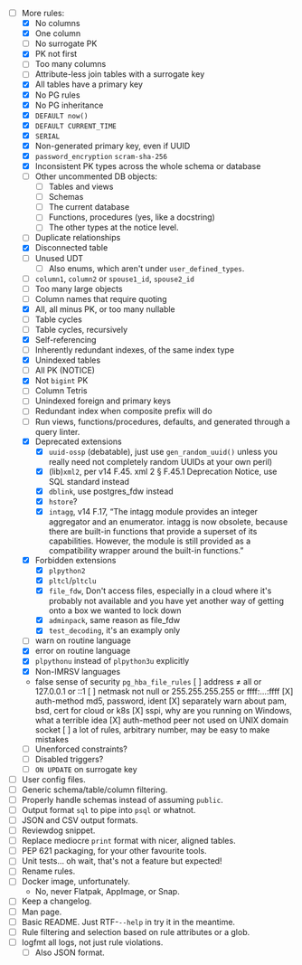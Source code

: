 - [ ] More rules:
    * [X] No columns
    * [X] One column
    * [ ] No surrogate PK
    * [X] PK not first
    * [ ] Too many columns
    * [ ] Attribute-less join tables with a surrogate key
    * [X] All tables have a primary key
    * [X] No PG rules
    * [X] No PG inheritance
    * [X] `DEFAULT now()`
    * [X] `DEFAULT CURRENT_TIME`
    * [X] `SERIAL`
    * [X] Non-generated primary key, even if UUID
    * [X] `password_encryption` `scram-sha-256`
    * [X] Inconsistent PK types across the whole schema or database
    * [ ] Other uncommented DB objects:
        + [ ] Tables and views
        + [ ] Schemas
        + [ ] The current database
        + [ ] Functions, procedures (yes, like a docstring)
        + [ ] The other types at the notice level.
    * [ ] Duplicate relationships
    * [X] Disconnected table
    * [ ] Unused UDT
        + [ ] Also enums, which aren't under `user_defined_types`.
    * [ ] `column1`, `column2` or `spouse1_id`, `spouse2_id`
    * [ ] Too many large objects
    * [ ] Column names that require quoting
    * [X] All, all minus PK, or too many nullable
    * [ ] Table cycles
    * [ ] Table cycles, recursively
    * [X] Self-referencing
    * [ ] Inherently redundant indexes, of the same index type
    * [X] Unindexed tables
    * [ ] All PK (NOTICE)
    * [X] Not `bigint` PK
    * [ ] Column Tetris
    * [ ] Unindexed foreign and primary keys
    * [ ] Redundant index when composite prefix will do
    * [ ] Run views, functions/procedures, defaults, and generated through a query linter.
    * [X] Deprecated extensions
        + [X] `uuid-ossp` (debatable), just use `gen_random_uuid()` unless you really need not completely random UUIDs at your own peril)
        + [X] (lib)`xml2`, per v14 F.45. xml 2 § F.45.1 Deprecation Notice, use SQL standard instead
        + [X] `dblink`, use postgres_fdw instead
        + [X] `hstore`?
        + [X] `intagg`, v14 F.17, “The intagg module provides an integer aggregator and an enumerator. intagg is now obsolete, because there are built-in functions that provide a superset of its capabilities. However, the module is still provided as a compatibility wrapper around the built-in functions.”
    * [X] Forbidden extensions
        + [X] `plpython2`
        + [X] `pltcl`/`pltclu`
        + [X] `file_fdw`, Don't access files, especially in a cloud where it's probably not available and you have yet another way of getting onto a box we wanted to lock down
        + [X] `adminpack`, same reason as file_fdw
        + [X] `test_decoding`, it's an examply only
    * [ ] warn on routine language
    * [X] error on routine language
    * [X] `plpythonu` instead of `plpython3u` explicitly
    * [X] Non-IMRSV languages
    * false sense of security `pg_hba_file_rules`
        [ ] address ≠ all or 127.0.0.1 or ::1
        [ ] netmask not null or 255.255.255.255 or ffff:…:ffff
        [X] auth-method md5, password, ident
        [X] separately warn about pam, bsd, cert for cloud or k8s
        [X] sspi, why are you running on Windows, what a terrible idea
        [X] auth-method peer not used on UNIX domain socket
        [ ] a lot of rules, arbitrary number, may be easy to make mistakes
    * [ ] Unenforced constraints?
    * [ ] Disabled triggers?
    * [ ] `ON UPDATE` on surrogate key
- [ ] User config files.
- [ ] Generic schema/table/column filtering.
- [ ] Properly handle schemas instead of assuming `public`.
- [ ] Output format `sql` to pipe into `psql` or whatnot.
- [ ] JSON and CSV output formats.
- [ ] Reviewdog snippet.
- [ ] Replace mediocre `print` format with nicer, aligned tables.
- [ ] PEP 621 packaging, for your other favourite tools.
- [ ] Unit tests… oh wait, that's not a feature but expected!
- [ ] Rename rules.
- [ ] Docker image, unfortunately.
    * No, never Flatpak, AppImage, or Snap.
- [ ] Keep a changelog.
- [ ] Man page.
- [ ] Basic README. Just RTF-`--help` in try it in the meantime.
- [ ] Rule filtering and selection based on rule attributes or a glob.
- [ ] logfmt all logs, not just rule violations.
    * [ ] Also JSON format.
